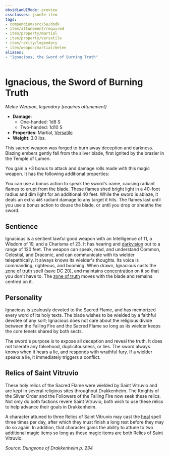 ```yaml
---
obsidianUIMode: preview
cssclasses: json5e-item
tags:
- compendium/src/5e/dodk
- item/attunement/required
- item/property/martial
- item/property/versatile
- item/rarity/legendary
- item/weapon/martial/melee
aliases: 
- "Ignacious, the Sword of Burning Truth"
---
```

# Ignacious, the Sword of Burning Truth
*Melee Weapon, legendary (requires attunement)*  

- **Damage**:
  - One-handed: 1d8 S
  - Two-handed: 1d10 S
- **Properties**: Martial, [Versatile](/Systems/5e/rules/item-properties.md#Versatile)
- **Weight**: 3.0 lbs.

This sacred weapon was forged to burn away deception and darkness. Blazing embers gently fall from the silver blade, first ignited by the brazier in the Temple of Lumen.

You gain a +3 bonus to attack and damage rolls made with this magic weapon. It has the following additional properties:

You can use a bonus action to speak the sword's name, causing radiant flames to erupt from the blade. These flames shed bright light in a 40-foot radius and dim light for an additional 40 feet. While the sword is ablaze, it deals an extra `4d6` radiant damage to any target it hits. The flames last until you use a bonus action to douse the blade, or until you drop or sheathe the sword.

## Sentience

Ignacious is a sentient lawful good weapon with an Intelligence of 11, a Wisdom of 19, and a Charisma of 23. It has hearing and [darkvision](/Systems/5e/rules/senses.md#darkvision) out to a range of 120 feet. The weapon can speak, read, and understand Common, Celestial, and Draconic, and can communicate with its wielder telepathically. It always knows its wielder's thoughts. Its voice is commanding, righteous, and booming. When drawn, Ignacious casts the [zone of truth](/Systems/5e/spells/zone-of-truth.md) spell (save DC 20), and maintains [concentration](/Systems/5e/rules/conditions.md#concentration) on it so that you don't have to. The [zone of truth](/Systems/5e/spells/zone-of-truth.md) moves with the blade and remains centred on it.

## Personality

Ignacious is zealously devoted to the Sacred Flame, and has memorized every word of its holy texts. The blade wishes to be wielded by a faithful devotee of any sort; Ignacious does not care about the religious divide between the Falling Fire and the Sacred Flame so long as its wielder keeps the core tenets shared by both sects.

The sword's purpose is to expose all deception and reveal the truth. It does not tolerate any falsehood, duplicitousness, or lies. The sword always knows when it hears a lie, and responds with wrathful fury. If a wielder speaks a lie, it immediately triggers a conflict.

## Relics of Saint Vitruvio

These holy relics of the Sacred Flame were wielded by Saint Vitruvio and are kept in several religious sites throughout Drakkenheim. The Knights of the Silver Order and the Followers of the Falling Fire now seek these relics. Not only do both factions revere Saint Vitruvio, both wish to use these relics to help advance their goals in Drakkenheim.

A character attuned to three Relics of Saint Vitruvio may cast the [heal](/Systems/5e/spells/heal.md) spell three times per day, after which they must finish a long rest before they may do so again. In addition, that character gains the ability to attune to two additional magic items so long as those magic items are both Relics of Saint Vitruvio.

*Source: Dungeons of Drakkenheim p. 234*